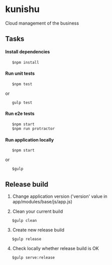kunishu
=======

Cloud management of the business 

## Tasks

#### Install dependencies

```shell
   $npm install
```

#### Run unit tests

```shell
   $npm test
```

or

```shell
   gulp test
```

#### Run e2e tests

```shell
   $npm start
   $npm run protractor
```

#### Run application locally

```shell
   $npm start
```

or

```shell
   $gulp
```

## Release build

1. Change application version ('version' value in app/modules/base/js/app.js)

2. Clean your current build

```shell
   $gulp clean
```

3. Create new release build

```shell
   $gulp release
```

4. Check locally whether release build is OK

```shell
   $gulp serve:release
```